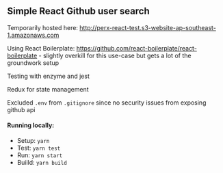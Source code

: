 ## Simple React Github user search

Temporarily hosted here: http://perx-react-test.s3-website-ap-southeast-1.amazonaws.com

Using React Boilerplate: https://github.com/react-boilerplate/react-boilerplate - slightly overkill for this use-case but gets a lot of the groundwork setup

Testing with enzyme and jest

Redux for state management

Excluded `.env` from `.gitignore` since no security issues from exposing github api


#### Running locally:
- Setup: `yarn`
- Test: `yarn test`
- Run: `yarn start`
- Buiild: `yarn build`
